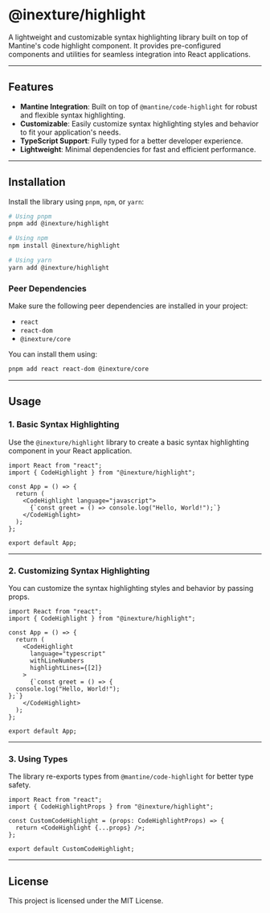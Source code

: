 # @inexture/highlight

A lightweight and customizable syntax highlighting library built on top of Mantine's code highlight component. It provides pre-configured components and utilities for seamless integration into React applications.

---

## Features

- **Mantine Integration**: Built on top of `@mantine/code-highlight` for robust and flexible syntax highlighting.
- **Customizable**: Easily customize syntax highlighting styles and behavior to fit your application's needs.
- **TypeScript Support**: Fully typed for a better developer experience.
- **Lightweight**: Minimal dependencies for fast and efficient performance.

---

## Installation

Install the library using `pnpm`, `npm`, or `yarn`:

```bash
# Using pnpm
pnpm add @inexture/highlight

# Using npm
npm install @inexture/highlight

# Using yarn
yarn add @inexture/highlight
```

### Peer Dependencies

Make sure the following peer dependencies are installed in your project:

- `react`
- `react-dom`
- `@inexture/core`

You can install them using:

```bash
pnpm add react react-dom @inexture/core
```

---

## Usage

### 1. **Basic Syntax Highlighting**

Use the `@inexture/highlight` library to create a basic syntax highlighting component in your React application.

```tsx
import React from "react";
import { CodeHighlight } from "@inexture/highlight";

const App = () => {
  return (
    <CodeHighlight language="javascript">
      {`const greet = () => console.log("Hello, World!");`}
    </CodeHighlight>
  );
};

export default App;
```

---

### 2. **Customizing Syntax Highlighting**

You can customize the syntax highlighting styles and behavior by passing props.

```tsx
import React from "react";
import { CodeHighlight } from "@inexture/highlight";

const App = () => {
  return (
    <CodeHighlight
      language="typescript"
      withLineNumbers
      highlightLines={[2]}
    >
      {`const greet = () => {
  console.log("Hello, World!");
};`}
    </CodeHighlight>
  );
};

export default App;
```

---

### 3. **Using Types**

The library re-exports types from `@mantine/code-highlight` for better type safety.

```tsx
import React from "react";
import { CodeHighlightProps } from "@inexture/highlight";

const CustomCodeHighlight = (props: CodeHighlightProps) => {
  return <CodeHighlight {...props} />;
};

export default CustomCodeHighlight;
```

---

## License

This project is licensed under the MIT License.